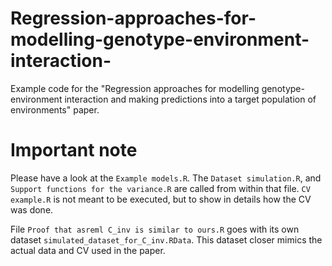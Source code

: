 # Regression-approaches-for-modelling-genotype-environment-interaction-
Example code for the "Regression approaches for modelling genotype-environment interaction and making predictions into a target population of environments" paper.

# Important note
Please have a look at the `Example models.R`. The `Dataset simulation.R`, and `Support functions for the variance.R` are called from within that file.
`CV example.R` is not meant to be executed, but to show in details how the CV was done.

File `Proof that asreml C_inv is similar to ours.R` goes with its own dataset `simulated_dataset_for_C_inv.RData`. This dataset closer mimics the actual data and CV used in the paper.
